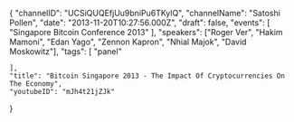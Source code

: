 {
    "channelID": "UCSiQUQEfjUu9bniPu6TKylQ",
    "channelName": "Satoshi Pollen",
    "date": "2013-11-20T10:27:56.000Z",
    "draft": false,
    "events": [
        "Singapore Bitcoin Conference 2013"
    ],
    "speakers": ["Roger Ver", "Hakim Mamoni", "Edan Yago", "Zennon Kapron", "Nhial Majok", "David Moskowitz"],
    "tags": [
        "panel"

    ],
    "title": "Bitcoin Singapore 2013 - The Impact Of Cryptocurrencies On The Economy",
    "youtubeID": "mJh4t21jZJk"
}
